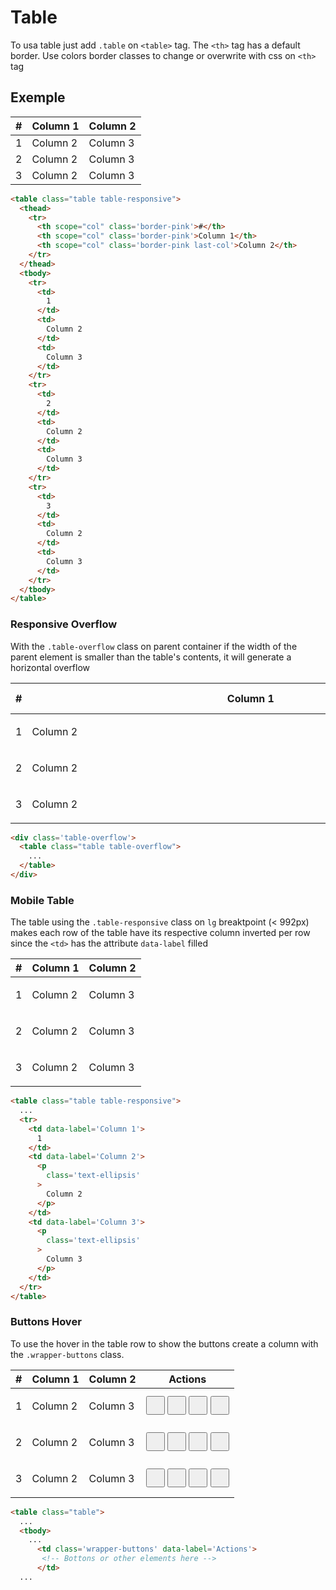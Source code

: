 # Table

To usa table just add `.table` on `<table>` tag.
The `<th>` tag has a default border. Use colors border classes to change or overwrite with css on `<th>` tag

## Exemple

<table class="table">
  <thead>
    <tr>
      <th scope="col" class='border-pink'>#</th>
      <th scope="col" class='border-pink'>Column 1</th>
      <th scope="col" class='border-pink last-col'>Column 2</th>
    </tr>
  </thead>
  <tbody>
    <tr>
      <td>
        1
      </td>
      <td>
        Column 2
      </td>
      <td>
        Column 3
      </td>
    </tr>
    <tr>
      <td>
        2
      </td>
      <td>
        Column 2
      </td>
      <td>
        Column 3
      </td>
    </tr>
    <tr>
      <td>
        3
      </td>
      <td>
        Column 2
      </td>
      <td>
        Column 3
      </td>
    </tr>
  </tbody>
</table>

```html
<table class="table table-responsive">
  <thead>
    <tr>
      <th scope="col" class='border-pink'>#</th>
      <th scope="col" class='border-pink'>Column 1</th>
      <th scope="col" class='border-pink last-col'>Column 2</th>
    </tr>
  </thead>
  <tbody>
    <tr>
      <td>
        1
      </td>
      <td>
        Column 2
      </td>
      <td>
        Column 3
      </td>
    </tr>
    <tr>
      <td>
        2
      </td>
      <td>
        Column 2
      </td>
      <td>
        Column 3
      </td>
    </tr>
    <tr>
      <td>
        3
      </td>
      <td>
        Column 2
      </td>
      <td>
        Column 3
      </td>
    </tr>
  </tbody>
</table>
```

### Responsive Overflow

With the `.table-overflow` class on parent container if the width of the parent element is smaller than the table's contents, it will generate a horizontal overflow

<div class='table-overflow'>
  <table class="table">
    <thead>
      <tr>
        <th scope="col" class='border-pink'>#</th>
        <th scope="col" class='border-pink'>Column 1</th>
        <th scope="col" class='border-pink last-col'>Column 2</th>
      </tr>
    </thead>
    <tbody>
      <tr>
        <td>
          1
        </td>
        <td>
          <p style='min-width: 700px'>
            Column 2
          </p>
        </td>
        <td>
          Column 3
        </td>
      </tr>
      <tr>
        <td>
          2
        </td>
        <td>
          <p style='min-width: 700px'>
            Column 2
          </p>
        </td>
        <td>
          Column 3
        </td>
      </tr>
      <tr>
        <td>
          3
        </td>
        <td>
          <p style='min-width: 700px'>
            Column 2
          </p>
        </td>
        <td>
          Column 3
        </td>
      </tr>
    </tbody>
  </table>
</div>

```html
<div class='table-overflow'>
  <table class="table table-overflow">
    ...
  </table>
</div>
```

### Mobile Table

The table using the `.table-responsive` class on `lg` breaktpoint (< 992px) makes each row of the table have its respective column inverted per row since the `<td>` has the attribute `data-label` filled

<table class="table table-responsive">
  <thead>
    <tr>
      <th scope="col" class='border-pink'>#</th>
      <th scope="col" class='border-pink'>Column 1</th>
      <th scope="col" class='border-pink last-col'>Column 2</th>
    </tr>
  </thead>
  <tbody>
    <tr>
      <td data-label='Column 1'>
        1
      </td>
      <td data-label='Column 2'>
        <p
          class='text-ellipsis'          
        >
          Column 2
        </p>
      </td>
      <td data-label='Column 3'>
        <p
          class='text-ellipsis'
        >
          Column 3
        </p>
      </td>
    </tr>
    <tr>
      <td data-label='Column 1'>
        2
      </td>
      <td data-label='Column 2'>
        <p
          class='text-ellipsis'
        >
          Column 2
        </p>
      </td>
      <td data-label='Column 3'>
        <p
          class='text-ellipsis'
        >
          Column 3
        </p>
      </td>
    </tr>
    <tr>
      <td data-label='Column 1'>
        3
      </td>
      <td data-label='Column 2'>
        <p
          class='text-ellipsis'
        >
          Column 2
        </p>
      </td>
      <td data-label='Column 3'>
        <p
          class='text-ellipsis'
        >
          Column 3
        </p>
      </td>
    </tr>
  </tbody>
</table>

```html
<table class="table table-responsive">
  ...
  <tr>
    <td data-label='Column 1'>
      1
    </td>
    <td data-label='Column 2'>
      <p
        class='text-ellipsis'
      >
        Column 2
      </p>
    </td>
    <td data-label='Column 3'>
      <p
        class='text-ellipsis'
      >
        Column 3
      </p>
    </td>
  </tr>
</table>
```

### Buttons Hover

To use the hover in the table row to show the buttons create a column with the `.wrapper-buttons` class.

<table class="table table-responsive">
  <thead>
    <tr>
      <th scope="col" class='border-pink'>#</th>
      <th scope="col" class='border-pink'>Column 1</th>
      <th scope="col" class='border-pink last-col'>Column 2</th>
      <th scope="col" class='border-pink display-lg-none'>Actions</th>
    </tr>
  </thead>
  <tbody>
    <tr>
      <td data-label='Column 1'>
        1
      </td>
      <td data-label='Column 2'>
        <p
          class='text-ellipsis'          
        >
          Column 2
        </p>
      </td>
      <td data-label='Column 3'>
        <p
          class='text-ellipsis'
        >
          Column 3
        </p>
      </td>
      <td class='wrapper-buttons' data-label='Actions'>
        <button
          class='button rounded button-gray border-transparent inverted p-1 mx-1'
          style='font-size: 12px; width: 30px; height: 30px;'
        >
          <i class="fas fa-play"></i>
        </button>
        <button
          class='button rounded button-gray border-transparent inverted p-1 mx-1'
          style='font-size: 12px; width: 30px; height: 30px;'
        >
          <i class="fas fa-edit"></i>
        </button>
        <button
          class='button rounded button-gray border-transparent inverted p-1 mx-1'
          style='font-size: 12px; width: 30px; height: 30px;'
        >
          <i class="fas fa-dollar-sign"></i>
        </button>
        <button
          class='button rounded button-gray border-transparent inverted p-1 mx-1'
          style='font-size: 12px; width: 30px; height: 30px;'
        >
          <i class="fas fa-trash"></i>
        </button>
      </td>
    </tr>
    <tr>
      <td data-label='Column 1'>
        2
      </td>
      <td data-label='Column 2'>
        <p
          class='text-ellipsis'
        >
          Column 2
        </p>
      </td>
      <td data-label='Column 3'>
        <p
          class='text-ellipsis'
        >
          Column 3
        </p>
      </td>
      <td class='wrapper-buttons' data-label='Actions'>
        <button
          class='button rounded button-gray border-transparent inverted p-1 mx-1'
          style='font-size: 12px; width: 30px; height: 30px;'
        >
          <i class="fas fa-play"></i>
        </button>
        <button
          class='button rounded button-gray border-transparent inverted p-1 mx-1'
          style='font-size: 12px; width: 30px; height: 30px;'
        >
          <i class="fas fa-edit"></i>
        </button>
        <button
          class='button rounded button-gray border-transparent inverted p-1 mx-1'
          style='font-size: 12px; width: 30px; height: 30px;'
        >
          <i class="fas fa-dollar-sign"></i>
        </button>
        <button
          class='button rounded button-gray border-transparent inverted p-1 mx-1'
          style='font-size: 12px; width: 30px; height: 30px;'
        >
          <i class="fas fa-trash"></i>
        </button>
      </td>
    </tr>
    <tr>
      <td data-label='Column 1'>
        3
      </td>
      <td data-label='Column 2'>
        <p
          class='text-ellipsis'
        >
          Column 2
        </p>
      </td>
      <td data-label='Column 3'>
        <p
          class='text-ellipsis'
        >
          Column 3
        </p>
      </td>
      <td class='wrapper-buttons' data-label='Actions'>
        <button
          class='button rounded button-gray border-transparent inverted p-1 mx-1'
          style='font-size: 12px; width: 30px; height: 30px;'
        >
          <i class="fas fa-play"></i>
        </button>
        <button
          class='button rounded button-gray border-transparent inverted p-1 mx-1'
          style='font-size: 12px; width: 30px; height: 30px;'
        >
          <i class="fas fa-edit"></i>
        </button>
        <button
          class='button rounded button-gray border-transparent inverted p-1 mx-1'
          style='font-size: 12px; width: 30px; height: 30px;'
        >
          <i class="fas fa-dollar-sign"></i>
        </button>
        <button
          class='button rounded button-gray border-transparent inverted p-1 mx-1'
          style='font-size: 12px; width: 30px; height: 30px;'
        >
          <i class="fas fa-trash"></i>
        </button>
      </td>
    </tr>
  </tbody>
</table>

```html
<table class="table">
  ...
  <tbody>
    ...
      <td class='wrapper-buttons' data-label='Actions'>
       <!-- Bottons or other elements here -->
      </td>
  ...
```
